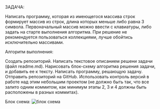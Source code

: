ЗАДАЧА:

Написать программу, которая из имеющегося массива строк формирует массив из строк, длина которых меньше либо равна 3 символа. Первоначальный массив можно ввести с клавиатуры, либо задать на старте выполнения алгоритма. При решение не рекомендуется пользоваться коллекциями, лучше обойтись исключительно массивами.

Алгоритм выполнения:

Создать репозиторий.
Написать текстовое описанием решени задачи (файл readme.md).
Нарисовать блок-схему алгоритма решения задачи, и добавить ее к тексту.
Написать программу, решающую задачу.
Отправить репозиторий на GitHub.
Использовать контроль версий в работе над этим небольшим проектом (не должно быть так, что все залито одним коммитом, как минимум этапы 2, 3 и 4 должны быть расположены в разных коммитах).

Блок схема:
![блок схема](Block.jpg)
